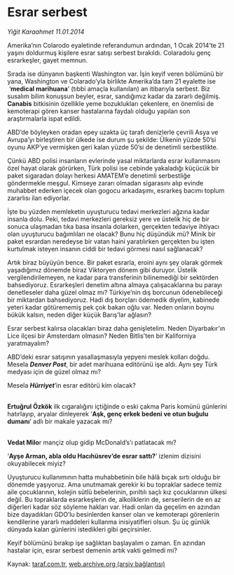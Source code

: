 # Esrar serbest

*Yiğit Karaahmet 11.01.2014*

<div class="yazi"><p>Amerika’nın Colarodo eyaletinde referandumun ardından, 1 Ocak 2014’te 21 yaşını doldurmuş kişilere esrar satışı serbest bırakıldı. Colaradolu genç esrarkeşler, gayet memnun. </p>
<p>Sırada ise dünyanın başkenti Washington var. İşin keyif veren bölümünü bir yana, Washington ve Colarado’yla birlikte Amerika’da tam 21 eyalette ise  ‘<b>medical marihuana</b>’ (tıbbi amaçla kullanılan) an itibarıyla serbest. Biz susalım bilim konuşsun beyler, esrar, sandığımız kadar da zararlı değilmiş. <b>Canabis</b> bitkisinin özellikle yeme bozuklukları çekenlere, en önemlisi de kemoterapi gören kanser hastalarına faydalı olduğu yapılan son araştırmalarla ispat edildi. </p>
<p>ABD’de böyleyken oradan epey uzakta üç tarafı denizlerle çevrili Asya ve Avrupa’yı birleştiren bir ülkede ise durum şu şekilde: Ülkenin yüzde 50’si oyunu AKP’ye vermişken geri kalan yüzde 50’si de denetimli serbestlikte. </p>
<p>Çünkü ABD polisi insanların evlerinde yasal miktarlarda esrar kullanmasını özel hayat olarak görürken, Türk polisi ise cebinde yakaladığı küçücük bir paket sigaradan dolayı herkesi AMATEM’e denetimli serbestliğe göndermekle meşgul. Kimseye zararı olmadan sigarasını alıp evinde muhabbet ederken içecek olan gogocu arkadaşımı, esrarkeş bacımı toplum zararlısı ilan ediyorlar. </p>
<p>İşte bu yüzden memleketin uyuşturucu tedavi merkezleri ağzına kadar insanla dolu. Peki, tedavi merkezleri gereksiz yere ve üstelik hiç de bir sonuca ulaşmadan tıka basa insanla dolarken, gerçekten tedaviye ihtiyacı olan uyuşturucu bağımlıları ne olacak? Bunu hiç düşündük mü? Minik bir paket esrardan neredeyse bir vatan haini yaratılırken gerçekten bu işten kurtulmak isteyen insanın ciddi bir tedavi görmesi nasıl sağlanacak? </p>
<p>Artık biraz büyüyün bence. Bir paket esrarla, eroini aynı şey olarak görmek yaşadığımız dönemde biraz Viktoryen dönem gibi duruyor. Üstelik vergilendirilemeyen, ne kadar para transferinin bilinemediği bir sektörden bahsediyoruz. Esrarkeşleri denetim altına almaya çalışacaklarına bu parayı denetleseler daha güzel olmaz mı? Türkiye’nin dış borcunun ödenebileceği bir miktardan bahsediyoruz. Hadi dış borçları ödemedik diyelim, kabinede yeteri kadar götürememiş pek çok bakan oğlu var. Neden onların boynu bükük kalsın, neden diğer küçük Barış’lar ağlasın?</p>
<p>Esrar serbest kalırsa olacakları biraz daha genişletelim. Neden Diyarbakır’ın Lice ilçesi bir Amsterdam olmasın? Neden Bitlis’ten bir Kaliforniya yaratmayalım? </p>
<p>ABD’deki esrar satışının yasallaşmasıyla yepyeni meslek kolları doğdu. Mesela <b><i>Denver Post</i></b>, bir adet marihuana editörünü işe aldı. Aynı şey Türk medyası için de güzel olmaz mı? </p>
<p>Mesela <b><i>Hürriyet</i></b>’in esrar editörü kim olacak? </p>
<p><b><br/>Ertuğrul Özkök</b> ilk cıgaralığını içtiğinde o eski çakma Paris komünü günlerini hatırlayıp, aryalar dinleyerek ‘<b>Aşk, genç erkek bedeni ve otun buğulu dumanı</b>’ adlı bir makale yazacak mı? </p>
<p><b><br/>Vedat Milo</b>r mançiz olup gidip McDonald’s’ı patlatacak mı?</p>
<p>‘<b>Ayşe Arman, abla oldu Hacıhüsrev’de esrar sattı?</b>’ izlenim dizisini okuyabilecek miyiz? </p>
<p>Uyuşturucu kullanımının hatta muhabbetinin bile hâlâ bıçak sırtı olduğu bir dönemde yaşıyoruz. Ama unutmamak gerekir ki bu topraklar sadece temiz aile çocuklarının, kolejin sütlü bebelerinin, pırıltılı saçlı kız çocuklarının ülkesi değil. Bu topraklarda esrarkeşlerin de, alkoliklerin de, serserilerin de en az diğerleri kadar söz söyleme hakları var. Hadi onları da geçelim en azından bize dayadıkları GDO’lu besinlerden kanser olan ve kemoterapi görenlerin kendilerine yararlı maddeleri kullanma inisiyatifleri olsun. Şu üç günlük dünyada kalan günlerini istedikleri gibi geçirsinler. </p>
<p>Keyif bölümünü bırakıp işe sağlıktan başlayalım o zaman. En azından hastalar için, esrar serbest demenin artık vakti gelmedi mi?</p>
</div>

Kaynak: [taraf.com.tr](http://www.taraf.com.tr:80/yigit-karaahmet/makale-esrar-serbest.htm), [web.archive.org (arşiv bağlantısı)](http://web.archive.org/web/20140114142634/http://www.taraf.com.tr:80/yigit-karaahmet/makale-esrar-serbest.htm)
